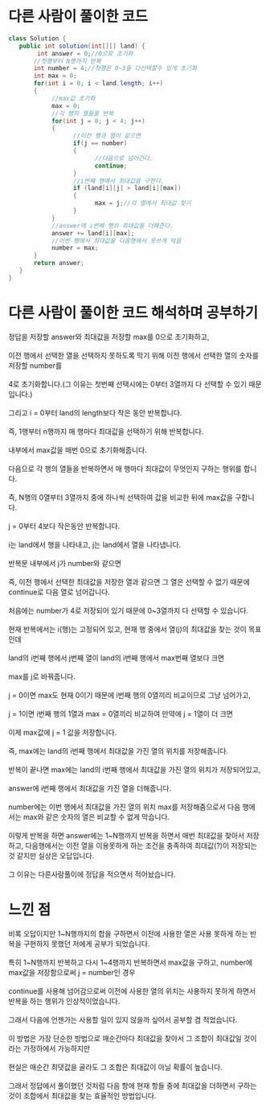 # 다른 사람이 풀이한 코드
```java
class Solution {  
   public int solution(int[][] land) {
        int answer = 0;//0으로 초기화
       //첫행부터 N행까지 반복
       int number = 4;//첫행은 0~3을 다선택할수 있게 초기화
       int max = 0;
       for(int i = 0; i < land.length; i++)
       {
            //max값 초기화
            max = 0;
            //각 행의 열들을 반복
            for(int j = 0; j < 4; j++)
            {
                  //이전 행과 열이 같으면
                  if(j == number)
                  {
                        //다음으로 넘어간다.
                        continue;
                  }
                  //i번째 행에서 최대값을 구한다.
                  if (land[i][j] > land[i][max])
                  {
                        max = j;//각 열에서 최대값 찾기
                  }
            }
            //answer에 i번째 행의 최대값을 더해준다.
            answer += land[i][max];
            //이번 행에서 최대값을 다음행에서 못쓰게 막음
            number = max;
       }
       return answer;
   }
}
```

# 다른 사람이 풀이한 코드 해석하며 공부하기

정답을 저장할 answer와 최대값을 저장할 max를 0으로 초기화하고,<br><br>
이전 행에서 선택한 열을 선택하지 못하도록 막기 위해 이전 행에서 선택한 열의 숫자를 저장할 number를<br><br>
4로 초기화합니다.(그 이유는 첫번째 선택시에는 0부터 3열까지 다 선택할 수 있기 때문입니다.)<br><br>
그리고 i = 0부터 land의 length보다 작은 동안 반복합니다.<br><br>
즉, 1행부터 n행까지 매 행마다 최대값을 선택하기 위해 반복합니다.<br><br>
내부에서 max값을 매번 0으로 초기화해줍니다.<br><br>
다음으로 각 행의 열들을 반복하면서 매 행마다 최대값이 무엇인지 구하는 행위를 합니다.<br><br>
즉, N행의 0열부터 3열까지 중에 하나씩 선택하여 값을 비교한 뒤에 max값을 구합니다.<br><br>
j = 0부터 4보다 작은동안 반복합니다.<br><br>
i는 land에서 행을 나타내고, j는 land에서 열을 나타냅니다.<br><br>
반복문 내부에서 j가 number와 같으면<br><br>
즉, 이전 행에서 선택한 최대값을 저장한 열과 같으면 그 열은 선택할 수 없기 때문에 continue로 다음 열로 넘어갑니다.<br><br>
처음에는 number가 4로 저장되어 있기 때문에 0\~3열까지 다 선택할 수 있습니다.<br><br>
현재 반복에서는 i(행)는 고정되어 있고, 현재 행 중에서 열(j)의 최대값을 찾는 것이 목표인데<br><br>
land의 i번째 행에서 j번째 열이 land의 i번째 행에서 max번째 열보다 크면<br><br>
max를 j로 바꿔줍니다.<br><br>
j = 0이면 max도 현재 0이기 때문에 i번째 행의 0열끼리 비교이므로 그냥 넘어가고,<br><br>
j = 1이면 i번째 행의 1열과 max = 0열끼리 비교하여 만약에 j = 1열이 더 크면<br><br>
이제 max값에 j = 1 값을 저장합니다.<br><br>
즉, max에는 land의 i번째 행에서 최대값을 가진 열의 위치를 저장해줍니다.<br><br>
반복이 끝나면 max에는 land의 i번째 행에서 최대값을 가진 열의 위치가 저장되어있고,<br><br>
answer에 i번째 행에서 최대값을 가진 열을 더해줍니다.<br><br>
number에는 이번 행에서 최대값을 가진 열의 위치 max를 저장해줌으로서 다음 행에서는 max와 같은 숫자의 열은 비교할 수 없게 막습니다.<br><br>
이렇게 반복을 하면 answer에는 1~N행까지 반복을 하면서 매번 최대값을 찾아서 저장하고, 다음행에서는 이전 열을 이용못하게 하는 조건을 충족하여
최대값(?)이 저장되는 것 같지만 실상은 오답입니다.<br><br>
그 이유는 다른사람풀이에 정답을 적으면서 적어놨습니다.

# 느낀 점

비록 오답이지만 1\~N행까지의 합을 구하면서 이전에 사용한 열은 사용 못하게 하는 반복을 구현하지 못했던 저에게 공부가 되었습니다.<br><br>
특히 1\~N행까지 반복하고 다시 1\~4행까지 반복하면서 max값을 구하고, number에 max값을 저장함으로써 j = number인 경우<br><br>
continue를 사용해 넘어감으로써 이전에 사용한 열의 위치는 사용하지 못하게 하면서 반복을 하는 행위가 인상적이었습니다.<br><br>
그래서 다음에 언젠가는 사용할 일이 있지 않을까 싶어서 공부할 겸 적었습니다.<br><br>
이 방법은 가장 단순한 방법으로 매순간마다 최대값을 찾아서 그 조합이 최대값일 것이라는 가정하에서 가능하지만<br><br>
현실은 매순간 최댓값을 골라도 그 조합은 최대값이 아닐 확률이 높습니다.<br><br>
그래서 정답에서 풀이했던 것처럼 다음 항에 현재 항들 중에 최대값을 더하면서 구하는 것이 조합에서 최대값을 찾는 효율적인 방법입니다.<br><br>
